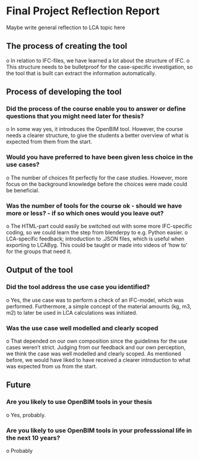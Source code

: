 # Final Project Reflection Report 
Maybe write general reflection to LCA topic here

##  The process of creating the tool
o	In relation to IFC-files, we have learned a lot about the structure of IFC. 
o	This structure needs to be bulletproof for the case-specific investigation, so the tool that is built can extract the information automatically.

## Process of developing the tool
### Did the process of the course enable you to answer or define questions that you might need later for thesis?
o	In some way yes, it introduces the OpenBIM tool. However, the course needs a clearer structure, to give the students a better overview of what is expected from them from the start. 

### Would you have preferred to have been given less choice in the use cases?
o	The number of choices fit perfectly for the case studies. However, more focus on the background knowledge before the choices were made could be beneficial. 

### Was the number of tools for the course ok - should we have more or less? - if so which ones would you leave out?
o	The HTML-part could easily be switched out with some more IFC-specific coding, so we could learn the step from blenderpy to e.g. Python easier.
o	LCA-specific feedback; introduction to .JSON files, which is useful when exporting to LCAByg. This could be taught or made into videos of ‘how to’ for the groups that need it.

## Output of the tool
### Did the tool address the use case you identified?
o	Yes, the use case was to perform a check of an IFC-model, which was performed. Furthermore, a simple concept of the material amounts (kg, m3, m2) to later be used in LCA calculations was initiated.

### Was the use case well modelled and clearly scoped
o	That depended on our own composition since the guidelines for the use cases weren’t strict. Judging from our feedback and our own perception, we think the case was well modelled and clearly scoped.  As mentioned before, we would have liked to have received a clearer introduction to what was expected from us from the start. 

## Future
### Are you likely to use OpenBIM tools in your thesis
o	Yes, probably. 
### Are you likely to use OpenBIM tools in your professsional life in the next 10 years?
o	Probably 
